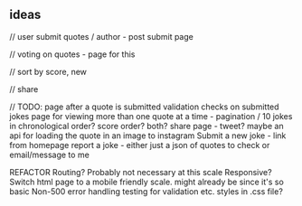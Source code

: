 ## ideas

// user submit quotes / author - post submit page

// voting on quotes - page for this

// sort by score, new

// share

//
TODO:
page after a quote is submitted
validation checks on submitted jokes
page for viewing more than one quote at a time - pagination / 10 jokes in chronological order? score order? both?
share page - tweet? maybe an api for loading the quote in an image to instagram
Submit a new joke - link from homepage
report a joke - either just a json of quotes to check or email/message to me

REFACTOR
Routing? Probably not necessary at this scale
Responsive? Switch html page to a mobile friendly scale. might already be since it's so basic
Non-500 error handling
testing for validation etc.
styles in .css file?
